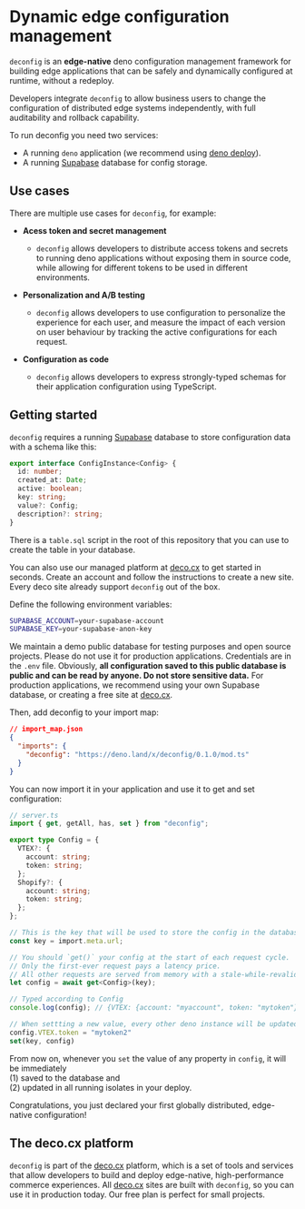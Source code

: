 # Dynamic edge configuration management

`deconfig` is an **edge-native** deno configuration management framework for building edge applications that can be safely and dynamically configured at runtime, without a redeploy.

Developers integrate `deconfig` to allow business users to change the configuration of distributed edge systems independently, with full auditability and rollback capability.

To run deconfig you need two services:

- A running `deno` application (we recommend using [deno deploy](https://deno.com/deploy)).
- A running [Supabase](https://supabase.io) database for config storage.

## Use cases

There are multiple use cases for `deconfig`, for example:

- **Acess token and secret management**

  - `deconfig` allows developers to distribute access tokens and secrets to running deno applications without exposing them in source code, while allowing for different tokens to be used in different environments.

- **Personalization and A/B testing**

  - `deconfig` allows developers to use configuration to personalize the experience for each user, and measure the impact of each version on user behaviour by tracking the active configurations for each request.

- **Configuration as code**

  - `deconfig` allows developers to express strongly-typed schemas for their application configuration using TypeScript.

## Getting started

`deconfig` requires a running [Supabase](https://supabase.io) database to store configuration data with a schema like this:

```typescript
export interface ConfigInstance<Config> {
  id: number;
  created_at: Date;
  active: boolean;
  key: string;
  value?: Config;
  description?: string;
}
```

There is a `table.sql` script in the root of this repository that you can use to create the table in your database.

You can also use our managed platform at [deco.cx](https://deco.cx) to get started in seconds. Create an account and follow the instructions to create a new site. Every deco site already support `deconfig` out of the box.

Define the following environment variables:

```bash
SUPABASE_ACCOUNT=your-supabase-account
SUPABASE_KEY=your-supabase-anon-key
```

We maintain a demo public database for testing purposes and open source projects. Please do not use it for production applications. Credentials are in the `.env` file. Obviously, **all configuration saved to this public database is public and can be read by anyone. Do not store sensitive data.** For production applications, we recommend using your own Supabase database, or creating a free site at [deco.cx](https://deco.cx).

Then, add deconfig to your import map:

```json
// import_map.json
{
  "imports": {
    "deconfig": "https://deno.land/x/deconfig/0.1.0/mod.ts"
  }
}
```

You can now import it in your application and use it to get and set configuration:

```typescript
// server.ts
import { get, getAll, has, set } from "deconfig";

export type Config = {
  VTEX?: {
    account: string;
    token: string;
  };
  Shopify?: {
    account: string;
    token: string;
  };
};

// This is the key that will be used to store the config in the database.
const key = import.meta.url;

// You should `get()` your config at the start of each request cycle.
// Only the first-ever request pays a latency price. 
// All other requests are served from memory with a stale-while-revalidate caching strategy.
let config = await get<Config>(key);

// Typed according to Config
console.log(config); // {VTEX: {account: "myaccount", token: "mytoken"}}

// When settting a new value, every other deno instance will be updated immediately.
config.VTEX.token = "mytoken2"
set(key, config)
```

From now on, whenever you `set` the value of any property in `config`, it will be immediately  
(1) saved to the database and  
(2) updated in all running isolates in your deploy.

Congratulations, you just declared your first globally distributed, edge-native configuration!

## The deco.cx platform

`deconfig` is part of the [deco.cx](https://deco.cx) platform, which is a set of tools and services that allow developers to build and deploy edge-native, high-performance commerce experiences. All [deco.cx](https://deco.cx) sites are built with `deconfig`, so you can use it in production today. Our free plan is perfect for small projects.
